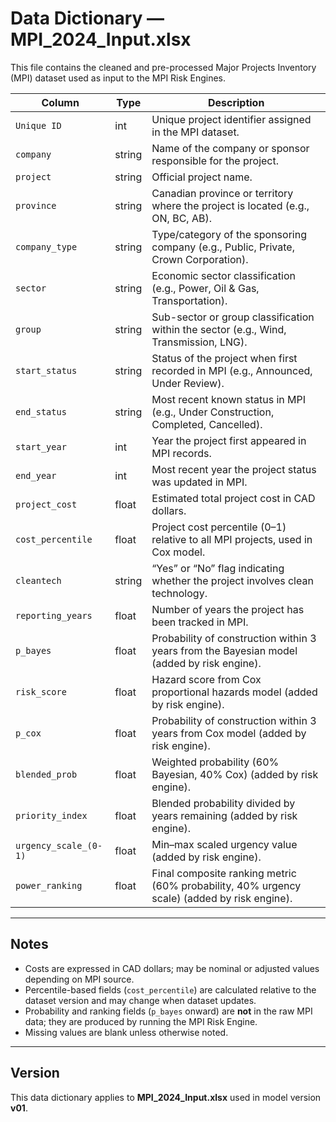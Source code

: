 # Data Dictionary — MPI_2024_Input.xlsx

This file contains the cleaned and pre-processed Major Projects Inventory (MPI) dataset used as input to the MPI Risk Engines.

| Column | Type | Description |
|--------|------|-------------|
| `Unique ID` | int | Unique project identifier assigned in the MPI dataset. |
| `company` | string | Name of the company or sponsor responsible for the project. |
| `project` | string | Official project name. |
| `province` | string | Canadian province or territory where the project is located (e.g., ON, BC, AB). |
| `company_type` | string | Type/category of the sponsoring company (e.g., Public, Private, Crown Corporation). |
| `sector` | string | Economic sector classification (e.g., Power, Oil & Gas, Transportation). |
| `group` | string | Sub-sector or group classification within the sector (e.g., Wind, Transmission, LNG). |
| `start_status` | string | Status of the project when first recorded in MPI (e.g., Announced, Under Review). |
| `end_status` | string | Most recent known status in MPI (e.g., Under Construction, Completed, Cancelled). |
| `start_year` | int | Year the project first appeared in MPI records. |
| `end_year` | int | Most recent year the project status was updated in MPI. |
| `project_cost` | float | Estimated total project cost in CAD dollars. |
| `cost_percentile` | float | Project cost percentile (0–1) relative to all MPI projects, used in Cox model. |
| `cleantech` | string | “Yes” or “No” flag indicating whether the project involves clean technology. |
| `reporting_years` | float | Number of years the project has been tracked in MPI. |
| `p_bayes` | float | Probability of construction within 3 years from the Bayesian model (added by risk engine). |
| `risk_score` | float | Hazard score from Cox proportional hazards model (added by risk engine). |
| `p_cox` | float | Probability of construction within 3 years from Cox model (added by risk engine). |
| `blended_prob` | float | Weighted probability (60% Bayesian, 40% Cox) (added by risk engine). |
| `priority_index` | float | Blended probability divided by years remaining (added by risk engine). |
| `urgency_scale_(0-1)` | float | Min–max scaled urgency value (added by risk engine). |
| `power_ranking` | float | Final composite ranking metric (60% probability, 40% urgency scale) (added by risk engine). |

---

## Notes

- Costs are expressed in CAD dollars; may be nominal or adjusted values depending on MPI source.
- Percentile-based fields (`cost_percentile`) are calculated relative to the dataset version and may change when dataset updates.
- Probability and ranking fields (`p_bayes` onward) are **not** in the raw MPI data; they are produced by running the MPI Risk Engine.
- Missing values are blank unless otherwise noted.

---

## Version

This data dictionary applies to **MPI_2024_Input.xlsx** used in model version **v01**.
